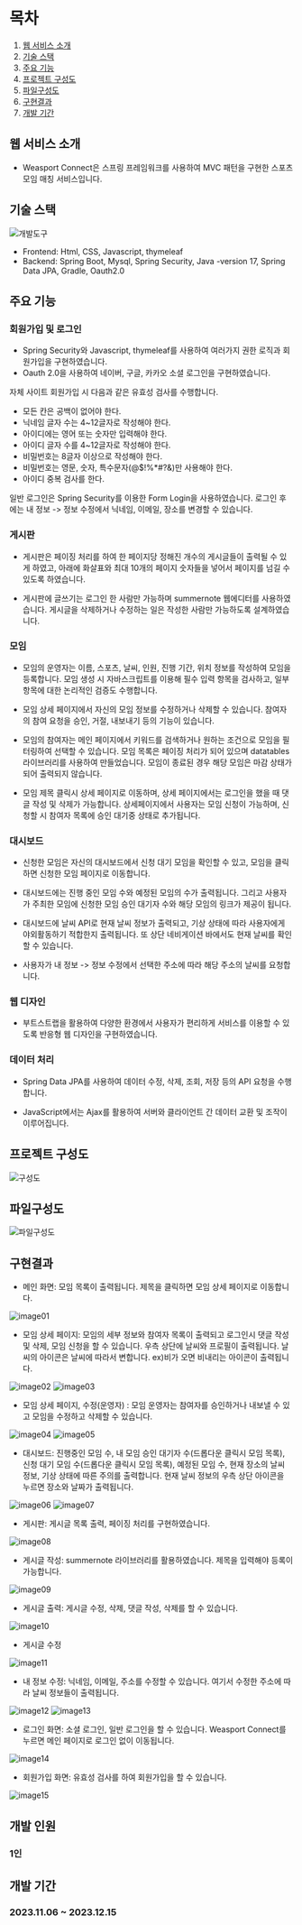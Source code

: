 # 목차

1. [웹 서비스 소개](#웹-서비스-소개)
2. [기술 스택](#기술-스택)
3. [주요 기능](#주요-기능)
4. [프로젝트 구성도](#프로젝트-구성도)
5. [파일구성도](#파일구성도)
6. [구현결과](#구현결과)
7. [개발 기간](#개발-기간)

## 웹 서비스 소개

- Weasport Connect은 스프링 프레임워크를 사용하여 MVC 패턴을 구현한 스포츠 모임 매칭 서비스입니다. 

## 기술 스택

![개발도구](https://github.com/bsw0215/weasport/assets/144658036/44a619c7-36d3-4cbf-bafd-40ed47fd7d3c)

- Frontend: Html, CSS, Javascript, thymeleaf
- Backend: Spring Boot, Mysql, Spring Security, Java -version 17, Spring Data JPA, Gradle, Oauth2.0

## 주요 기능
  
### 회원가입 및 로그인

- Spring Security와 Javascript, thymeleaf를 사용하여 여러가지 권한 로직과 회원가입을 구현하였습니다. 
- Oauth 2.0을 사용하여 네이버, 구글, 카카오 소셜 로그인을 구현하였습니다.

자체 사이트 회원가입 시 다음과 같은 유효성 검사를 수행합니다.
- 모든 칸은 공백이 없어야 한다.
- 닉네임 글자 수는 4~12글자로 작성해야 한다.
- 아이디에는 영어 또는 숫자만 입력해야 한다.
- 아이디 글자 수를 4~12글자로 작성해야 한다.
- 비밀번호는 8글자 이상으로 작성해야 한다.
- 비밀번호는 영문, 숫자, 특수문자(@$!%*#?&)만 사용해야 한다.
- 아이디 중복 검사를 한다.

일반 로그인은 Spring Security를 이용한 Form Login을 사용하였습니다. 로그인 후에는 내 정보 -> 정보 수정에서 닉네임, 이메일, 장소를 변경할 수 있습니다.

### 게시판

- 게시판은 페이징 처리를 하여 한 페이지당 정해진 개수의 게시글들이 출력될 수 있게 하였고, 아래에 화살표와 최대 10개의 페이지 숫자들을 넣어서 페이지를 넘길 수 있도록 하였습니다.

- 게시판에 글쓰기는 로그인 한 사람만 가능하며 summernote 웹에디터를 사용하였습니다. 게시글을 삭제하거나 수정하는 일은 작성한 사람만 가능하도록 설계하였습니다.

### 모임

- 모임의 운영자는 이름, 스포츠, 날씨, 인원, 진행 기간, 위치 정보를 작성하여 모임을 등록합니다. 모임 생성 시 자바스크립트를 이용해 필수 입력 항목을 검사하고, 일부 항목에 대한 논리적인 검증도 수행합니다.

- 모임 상세 페이지에서 자신의 모임 정보를 수정하거나 삭제할 수 있습니다. 참여자의 참여 요청을 승인, 거절, 내보내기 등의 기능이 있습니다.

- 모임의 참여자는 메인 페이지에서 키워드를 검색하거나 원하는 조건으로 모임을 필터링하여 선택할 수 있습니다. 모임 목록은 페이징 처리가 되어 있으며 datatables 라이브러리를 사용하여 만들었습니다. 모임이 종료된 경우 해당 모임은 마감 상태가 되어 출력되지 않습니다.

- 모임 제목 클릭시 상세 페이지로 이동하며, 상세 페이지에서는 로그인을 했을 때 댓글 작성 및 삭제가 가능합니다. 상세페이지에서 사용자는 모임 신청이 가능하며, 신청할 시 참여자 목록에 승인 대기중 상태로 추가됩니다. 

### 대시보드

- 신청한 모임은 자신의 대시보드에서 신청 대기 모임을 확인할 수 있고, 모임을 클릭하면 신청한 모임 페이지로 이동합니다.

- 대시보드에는 진행 중인 모임 수와 예정된 모임의 수가 출력됩니다. 그리고 사용자가 주최한 모임에 신청한 모임 승인 대기자 수와 해당 모임의 링크가 제공이 됩니다. 

- 대시보드에 날씨 API로 현재 날씨 정보가 출력되고, 기상 상태에 따라 사용자에게 야외활동하기 적합한지 출력됩니다. 또 상단 네비게이션 바에서도 현재 날씨를 확인할 수 있습니다.

- 사용자가 내 정보 -> 정보 수정에서 선택한 주소에 따라 해당 주소의 날씨를 요청합니다.

### 웹 디자인

- 부트스트랩을 활용하여 다양한 환경에서 사용자가 편리하게 서비스를 이용할 수 있도록 반응형 웹 디자인을 구현하였습니다.

### 데이터 처리

- Spring Data JPA를 사용하여 데이터 수정, 삭제, 조회, 저장 등의 API 요청을 수행합니다.

- JavaScript에서는 Ajax를 활용하여 서버와 클라이언트 간 데이터 교환 및 조작이 이루어집니다.

## 프로젝트 구성도

![구성도](https://github.com/bsw0215/weasport/assets/144658036/257f7a48-882c-4886-a122-7035c41f6a7e)

## 파일구성도

![파일구성도](https://github.com/bsw0215/weasport/assets/144658036/5aa6e80b-350e-431f-8a24-239e4658f6e0)

## 구현결과

- 메인 화면: 모임 목록이 출력됩니다. 제목을 클릭하면 모임 상세 페이지로 이동합니다.

![image01](https://github.com/bsw0215/weasport/assets/144658036/5d39546f-181c-4213-abf4-c5f22e2ccca8)

- 모임 상세 페이지: 모임의 세부 정보와 참여자 목록이 출력되고 로그인시 댓글 작성 및 삭제, 모임 신청을 할 수 있습니다. 우측 상단에 날씨와 프로필이 출력됩니다. 날씨의 아이콘은 날씨에 따라서 변합니다. ex)비가 오면 비내리는 아이콘이 출력됩니다.

![image02](https://github.com/bsw0215/weasport/assets/144658036/1447e5b5-a848-4c38-a19a-0fa116e96fe4)
![image03](https://github.com/bsw0215/weasport/assets/144658036/386e2caf-50d6-4ab9-8eac-679689bd7ed4)

- 모임 상세 페이지, 수정(운영자) : 모임 운영자는 참여자를 승인하거나 내보낼 수 있고 모임을 수정하고 삭제할 수 있습니다.

![image04](https://github.com/bsw0215/weasport/assets/144658036/5c145c71-df05-4bf7-8cac-6114543e8d37)
![image05](https://github.com/bsw0215/weasport/assets/144658036/54d1c289-6c4c-40d8-8870-5ba5c80fb611)

- 대시보드: 진행중인 모임 수, 내 모임 승인 대기자 수(드롭다운 클릭시 모임 목록), 신청 대기 모임 수(드롭다운 클릭시 모임 목록), 예정된 모임 수, 현재 장소의 날씨 정보, 기상 상태에 따른 주의를 출력합니다. 현재 날씨 정보의 우측 상단 아이콘을 누르면 장소와 날짜가 출력됩니다.

![image06](https://github.com/bsw0215/weasport/assets/144658036/3732b435-312c-41be-b849-d2c8d12e8442)
![image07](https://github.com/bsw0215/weasport/assets/144658036/baac79f8-f54e-40c5-8463-1af24c10e5f3)

- 게시판: 게시글 목록 출력, 페이징 처리를 구현하였습니다.

![image08](https://github.com/bsw0215/weasport/assets/144658036/780dd504-b9a3-4f96-890f-403a3491c9fb)

- 게시글 작성: summernote 라이브러리를 활용하였습니다. 제목을 입력해야 등록이 가능합니다.

![image09](https://github.com/bsw0215/weasport/assets/144658036/4b4fc025-161c-4172-a83f-2df045dbfc86)

- 게시글 출력: 게시글 수정, 삭제, 댓글 작성, 삭제를 할 수 있습니다.

![image10](https://github.com/bsw0215/weasport/assets/144658036/1fb601f8-c70e-4f24-b446-be92f13f2de7)

- 게시글 수정

![image11](https://github.com/bsw0215/weasport/assets/144658036/feae565f-ef9b-4f44-ba6c-aaf3cb7ba6e5)

- 내 정보 수정: 닉네임, 이메일, 주소를 수정할 수 있습니다. 여기서 수정한 주소에 따라 날씨 정보들이 출력됩니다.

![image12](https://github.com/bsw0215/weasport/assets/144658036/a05d098e-025a-49e5-acb7-d5241ccf75aa)
![image13](https://github.com/bsw0215/weasport/assets/144658036/05fe5e06-acd8-46b7-9894-cc43b8fd5a5e)

- 로그인 화면: 소셜 로그인, 일반 로그인을 할 수 있습니다. Weasport Connect를 누르면 메인 페이지로 로그인 없이 이동됩니다.

![image14](https://github.com/bsw0215/weasport/assets/144658036/89cdf003-73ea-4644-8267-839a9a591e53)

- 회원가입 화면: 유효성 검사를 하여 회원가입을 할 수 있습니다.

![image15](https://github.com/bsw0215/weasport/assets/144658036/b082654f-18e4-4f30-af9d-f945184c30c8)

## 개발 인원

### 1인

## 개발 기간

### 2023.11.06 ~ 2023.12.15
